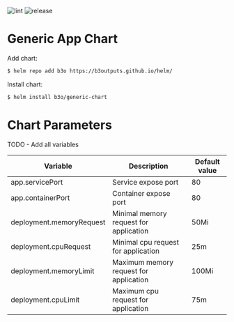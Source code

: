 ![lint](https://github.com/org-test013/helm/actions/workflows/ci.yaml/badge.svg) ![release](https://github.com/org-test013/helm/actions/workflows/release-charts.yaml/badge.svg)

# Generic App Chart

Add chart:

```bash
$ helm repo add b3o https://b3outputs.github.io/helm/
```

Install chart:

```bash
$ helm install b3o/generic-chart
```

# Chart Parameters

TODO - Add all variables

| Variable | Description | Default value |
|---|---|---|
| app.servicePort | Service expose port | 80 |
| app.containerPort | Container expose port | 80 |
| deployment.memoryRequest | Minimal memory request for application | 50Mi |
| deployment.cpuRequest | Minimal cpu request for application | 25m |
| deployment.memoryLimit | Maximum memory request for application | 100Mi |
| deployment.cpuLimit | Maximum cpu request for application | 75m |


